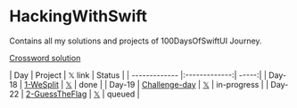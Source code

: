 # HackingWithSwift
Contains all my solutions and projects of 100DaysOfSwiftUI Journey.

[Crossword solution](/15-wordsearch.pdf)

| Day | Project        | 𝕏 link           | Status  |
| ------------- |:-------------:| -----:|
| Day-18 | [1-WeSplit](/WeSplit-Project-1.mov)      | [𝕏]() | done |
| Day-19 | [Challenge-day]()      | [𝕏]() | in-progress |
| Day-22 | [2-GuessTheFlag]()     | [𝕏]() | queued |

